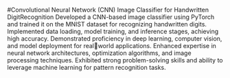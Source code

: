 #Convolutional Neural Network (CNN) Image Classifier for Handwritten DigitRecognition
Developed a CNN-based image classifier using PyTorch and trained it on the
MNIST dataset for recognizing handwritten digits. Implemented data loading,
model training, and inference stages, achieving high accuracy. Demonstrated
proficiency in deep learning, computer vision, and model deployment for realworld applications.
Enhanced expertise in neural network architectures, optimization algorithms,
and image processing techniques. Exhibited strong problem-solving skills and
ability to leverage machine learning for pattern recognition tasks.
